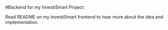 #Backend for my InvestiSmart Project.

Read README on my InvestiSmart frontend to hear more about the idea and implementation.
